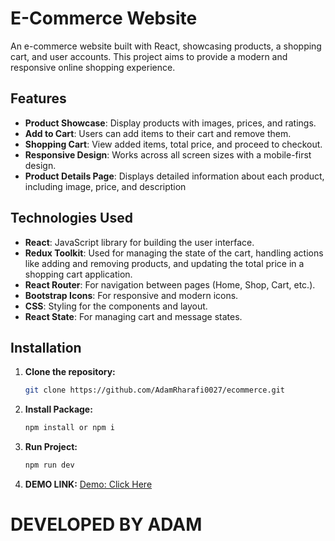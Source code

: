# E-Commerce Website

An e-commerce website built with React, showcasing products, a shopping cart, and user accounts. This project aims to provide a modern and responsive online shopping experience.

## Features

- **Product Showcase**: Display products with images, prices, and ratings.
- **Add to Cart**: Users can add items to their cart and remove them.
- **Shopping Cart**: View added items, total price, and proceed to checkout.
- **Responsive Design**: Works across all screen sizes with a mobile-first design.
- **Product Details Page**: Displays detailed information about each product, including image, price, and description

## Technologies Used

- **React**: JavaScript library for building the user interface.
- **Redux Toolkit**: Used for managing the state of the cart, handling actions like adding and removing products, and updating the total price in a shopping cart application.
- **React Router**: For navigation between pages (Home, Shop, Cart, etc.).
- **Bootstrap Icons**: For responsive and modern icons.
- **CSS**: Styling for the components and layout.
- **React State**: For managing cart and message states.

## Installation

1. **Clone the repository:**
   ```bash
   git clone https://github.com/AdamRharafi0027/ecommerce.git
   ```
2. **Install Package:**
   ```bash
   npm install or npm i
   ```
3. **Run Project:**
   ```bash
   npm run dev
   ```
3. **DEMO LINK:**
[Demo: Click Here ](https://adamrharafi0027.github.io/ecommerce/)

# DEVELOPED BY ADAM

